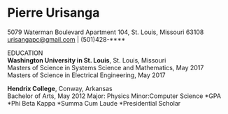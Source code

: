 # Pierre Urisanga
5079 Waterman Boulevard Apartment 104, St. Louis, Missouri 63108
urisangapc@gmail.com | (501)428-****

EDUCATION  
**Washington University in St. Louis**, St. Louis, Missouri  
Masters of Science in Systems Science and Mathematics, May 2017
Masters of Science in Electrical Engineering, May 2017  

**Hendrix College**, Conway, Arkansas  
Bachelor of Arts, May 2012      Major: Physics    Minor:Computer Science
*GPA               *Phi Beta Kappa
*Summa Cum Laude   *Presidential Scholar

